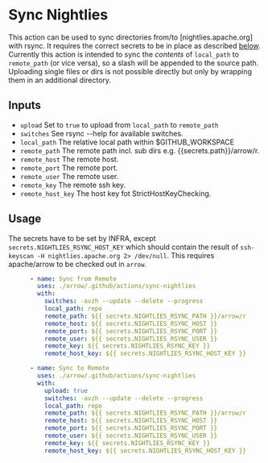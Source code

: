 # Sync Nightlies
This action can be used to sync directories from/to [nightlies.apache.org] with
rsync. It requires the correct secrets to be in place as described 
[below](#usage).
Currently this action is intended to sync the *contents* of `local_path` to
`remote_path` (or vice versa), so a slash will be appended to the source path.
Uploading single files or dirs is not possible directly but only by wrapping
them in an additional directory.

## Inputs 
  - `upload` Set to `true` to upload from `local_path` to `remote_path`  
  - `switches` See rsync --help for available switches.
  - `local_path` The relative local path within $GITHUB_WORKSPACE
  - `remote_path` The remote path incl. sub dirs e.g. {{secrets.path}}/arrow/r.
  - `remote_host` The remote host.
  - `remote_port` The remote port.
  - `remote_user` The remote user.
  - `remote_key` The remote ssh key.
  - `remote_host_key` The host key fot StrictHostKeyChecking.

## Usage
The secrets have to be set by INFRA, except `secrets.NIGHTLIES_RSYNC_HOST_KEY`
which should contain the result of `ssh-keyscan -H nightlies.apache.org 2>
/dev/null`. This requires apache/arrow to be checked out in `arrow`.

```yaml
      - name: Sync from Remote
        uses: ./arrow/.github/actions/sync-nightlies
        with:
          switches: -avzh --update --delete --progress
          local_path: repo
          remote_path: ${{ secrets.NIGHTLIES_RSYNC_PATH }}/arrow/r
          remote_host: ${{ secrets.NIGHTLIES_RSYNC_HOST }}
          remote_port: ${{ secrets.NIGHTLIES_RSYNC_PORT }}
          remote_user: ${{ secrets.NIGHTLIES_RSYNC_USER }}
          remote_key: ${{ secrets.NIGHTLIES_RSYNC_KEY }}
          remote_host_key: ${{ secrets.NIGHTLIES_RSYNC_HOST_KEY }}

      - name: Sync to Remote
        uses: ./arrow/.github/actions/sync-nightlies
        with:
          upload: true
          switches: -avzh --update --delete --progress
          local_path: repo
          remote_path: ${{ secrets.NIGHTLIES_RSYNC_PATH }}/arrow/r
          remote_host: ${{ secrets.NIGHTLIES_RSYNC_HOST }}
          remote_port: ${{ secrets.NIGHTLIES_RSYNC_PORT }}
          remote_user: ${{ secrets.NIGHTLIES_RSYNC_USER }}
          remote_key: ${{ secrets.NIGHTLIES_RSYNC_KEY }}
          remote_host_key: ${{ secrets.NIGHTLIES_RSYNC_HOST_KEY }}
```
